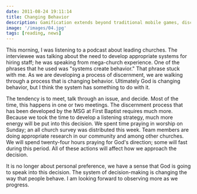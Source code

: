 ```yaml
---
date: 2011-08-24 19:11:14
title: Changing Behavior
description: Gamification extends beyond traditional mobile games, discovering innovative strategies to incorporate game-like elements into non-gaming apps for enhanced
image: '/images/04.jpg'
tags: [reading, news]
---
```


This morning, I was listening to a podcast about leading churches. The interviewee was talking about the need to develop appropriate systems for hiring staff; he was speaking from mega-church experience. One of the phrases that he used was "systems create behavior." That phrase stuck with me. As we are developing a process of discernment, we are walking through a process that is changing behavior. Ultimately God is changing behavior, but I think the system has something to do with it. 

The tendency is to meet, talk through an issue, and decide. Most of the time, this happens in one or two meetings. The discernment process that has been developed by the MSG at First Baptist requires much more. Because we took the time to develop a listening strategy, much more energy will be put into this decision. We spent time praying in worship on Sunday; an all church survey was distributed this week. Team members are doing appropriate research in our community and among other churches. We will spend twenty-four hours praying for God's direction; some will fast during this period. All of these actions will affect how we approach the decision. 

It is no longer about personal preference, we have a sense that God is going to speak into this decision. The system of decision-making is changing the way that people behave. I am looking forward to observing more as we progress.
